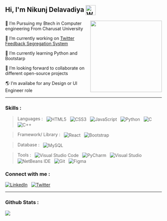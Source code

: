 ## Hi, I'm Nikunj Delavadiya <img align="center" src="https://camo.githubusercontent.com/e8e7b06ecf583bc040eb60e44eb5b8e0ecc5421320a92929ce21522dbc34c891/68747470733a2f2f6d656469612e67697068792e636f6d2f6d656469612f6876524a434c467a6361737252346961377a2f67697068792e676966" width="32px" height="32px" alt="Wave gif">

   <img align='right' src="https://media.giphy.com/media/836HiJc7pgzy8iNXCn/giphy.gif" width="230" />
  <p>🏫  I’m Pursuing my Btech in Computer engineering From Charusat University</p>
  <p>🔭  I’m currently working on <a href="https://github.com/Nikunj018/Twitter-Feedback-Segregation-System">Twitter Feedback Segregation System</a></p>
  <p>🌱  I’m currently learning Python and Bootstarp</p>
  <p>👬  I’m looking forward to collaborate on different open-source projects</p>
  <p>🌎  I’m availabe for any Design or UI Engineer role</p>
 
---
<!--
<img src="https://readme-jokes.vercel.app/api" alt="Jokes Card" />
-->
### Skills :

> Languages : &nbsp; <img alt="HTML5" align="center" src="https://img.shields.io/badge/html5-%23E34F26.svg?&style=for-the-badge&logo=html5&logoColor=white"/> &nbsp; <img alt="CSS3" align="center" src="https://img.shields.io/badge/css3-%231572B6.svg?&style=for-the-badge&logo=css3&logoColor=white"/> &nbsp; <img align="center" alt="JavaScript" src="https://img.shields.io/badge/javascript-%23323330.svg?&style=for-the-badge&logo=javascript&logoColor=%23F7DF1E"/> &nbsp; <img alt="Python" align="center" src="https://img.shields.io/badge/python-%2314354C.svg?&style=for-the-badge&logo=python&logoColor=white"/> &nbsp; <img alt="C" align="center" src="https://img.shields.io/badge/c-%2300599C.svg?&style=for-the-badge&logo=c&logoColor=white"/> &nbsp; <img alt="C++" align="center" src="https://img.shields.io/badge/c++-%2300599C.svg?&style=for-the-badge&logo=c%2B%2B&ogoColor=white"/> &nbsp; 
<!-- > <img alt="Java" align="center" src="https://img.shields.io/badge/java-%23ED8B00.svg?&style=for-the-badge&logo=java&logoColor=white"/> -->

> Framework/ Library : &nbsp; <img alt="React" align="center" src="https://img.shields.io/badge/react-%2320232a.svg?&style=for-the-badge&logo=react&logoColor=%2361DAFB"/> &nbsp; <img align="center" alt="Bootstrap" src="https://img.shields.io/badge/bootstrap-%23563D7C.svg?&style=for-the-badge&logo=bootstrap&logoColor=white"/>

> Database : &nbsp; <img align="center" alt="MySQL" src="https://img.shields.io/badge/mysql-%2300f.svg?&style=for-the-badge&logo=mysql&logoColor=white"/>

> Tools : &nbsp; <img alt="Visual Studio Code" align="center" src="https://img.shields.io/badge/VisualStudioCode-0078d7.svg?&style=for-the-badge&logo=visual-studio-code&logoColor=white"/> &nbsp; <img alt="PyCharm"  align="center" src="https://img.shields.io/badge/PyCharm-000000.svg?&style=for-the-badge&logo=PyCharm&logoColor=white"/> &nbsp; <img alt="Visual Studio" align="center" src="https://img.shields.io/badge/VisualStudio-5C2D91.svg?&style=for-the-badge&logo=visual-studio&logoColor=white"/> &nbsp; <img alt="NetBeans IDE" align="center" src="https://img.shields.io/badge/NetBeansIDE-1B6AC6.svg?&style=for-the-badge&logo=apache-netbeans-ide&logoColor=white"/>  &nbsp; <img alt="Git" align="center" src="https://img.shields.io/badge/git-%23F05033.svg?&style=for-the-badge&logo=git&logoColor=white"/> &nbsp; <img alt="Figma" align="center" src="https://img.shields.io/badge/figma-%23F24E1E.svg?&style=for-the-badge&logo=figma&logoColor=white"/>

### Connect with me :
<a href="https://www.linkedin.com/in/nikunj-delavadiya-4544b518b/" target="_blank"><img alt="LinkedIn" src="https://img.shields.io/badge/linkedin-%230077B5.svg?&style=for-the-badge&logo=linkedin&logoColor=white"/></a>&nbsp; &nbsp;<a href="https://twitter.com/Nikunj37471832" target="_blank"><img alt="Twitter" src="https://img.shields.io/badge/<handle>-%231DA1F2.svg?&style=for-the-badge&logo=Twitter&logoColor=white"/></a>

---
### Github Stats :
<img src="https://github-readme-stats.vercel.app/api?username=Nikunj018&&show_icons=true&title_color=ffffff&icon_color=bb2acf&text_color=daf7dc&bg_color=151515"/>
 
